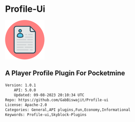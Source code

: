 # Profile-Ui
<img src="https://raw.githubusercontent.com/GabBiswajit/Profile-ui/b2ffb2e898b8007de2063bb4fab207d33d0d316f/icon.png" width="128" height="128" />

## A Player Profile Plugin For Pocketmine
```properties
Version: 1.0.1
    API: 5.0.0
    Updated: 09-08-2023 20:10:34 UTC
Repo: https://github.com/GabBiswajit/Profile-ui
License: Apache-2.0
Categories: General,API plugins,Fun,Economy,Informational
Keywords: Profile-ui,Skyblock-Plugins
```